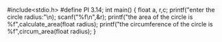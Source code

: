 #include<stdio.h>
#define PI 3.14;
int main()
{
float a, r,c;
printf("enter the circle radius:"\n);
scanf("%f\n",&r);
printf("the area of the circle is %f",calculate_area(float radius);
printf("the circumference of the circle is %f",circum_area(float radius);
}
